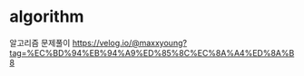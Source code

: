 # algorithm
알고리즘 문제풀이
https://velog.io/@maxxyoung?tag=%EC%BD%94%EB%94%A9%ED%85%8C%EC%8A%A4%ED%8A%B8
